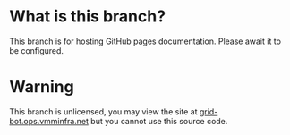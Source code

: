 # What is this branch?
This branch is for hosting GitHub pages documentation.
Please await it to be configured.

# Warning
This branch is unlicensed, you may view the site at [grid-bot.ops.vmminfra.net](https://grid-bot.ops.vmminfra.net) but you cannot use this source code.